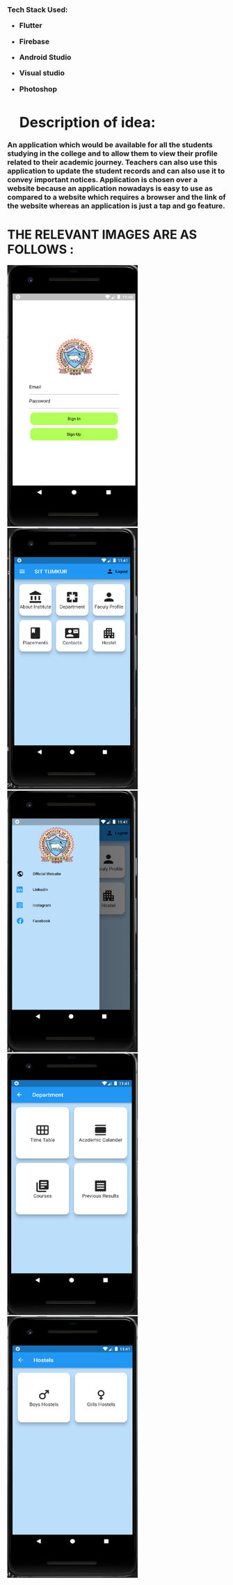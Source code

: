 <h3 align="left">
    
  Tech Stack Used:
    
  - Flutter
  - Firebase
  - Android Studio
  - Visual studio
  - Photoshop
 
  
    <h1>Description of idea:</h1>
An application which would be available for all the students studying in the college and to allow them to view their profile related to their academic journey.
Teachers can also use this application to update the student records and can also use it to convey important notices.
Application is chosen over a website because an application nowadays is easy to use as compared to a website which requires a browser and the link of the website whereas an application is just a tap and go feature.
<h1>
   THE RELEVANT IMAGES ARE AS FOLLOWS :
       
</h1>
    <img src="/screenshots/Screenshot (12).png" width="300" height="600"> 
    <img src="/screenshots/Screenshot (13).png" width="300" height="600"> 
    <img src="/screenshots/Screenshot (14).png" width="300" height="600"> 
    <img src="/screenshots/Screenshot (15).png" width="300" height="600"> 
    <img src="/screenshots/Screenshot (16).png" width="300" height="600"> 
